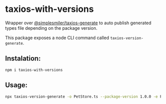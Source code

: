 # taxios-with-versions

Wrapper over [@simplesmiler/taxios-generate](https://github.com/simplesmiler/taxios/tree/master/packages/taxios-generate) to auto publish generated types file depending on the package version.

This package exposes a node CLI command called `taxios-version-generate`.

## Instalation:

```
npm i taxios-with-versions

```

## Usage:

```sh
npx taxios-version-generate -o PetStore.ts --package-version 1.0.0 -e PetStore https://petstore.swagger.io/v2/swagger.json
```
